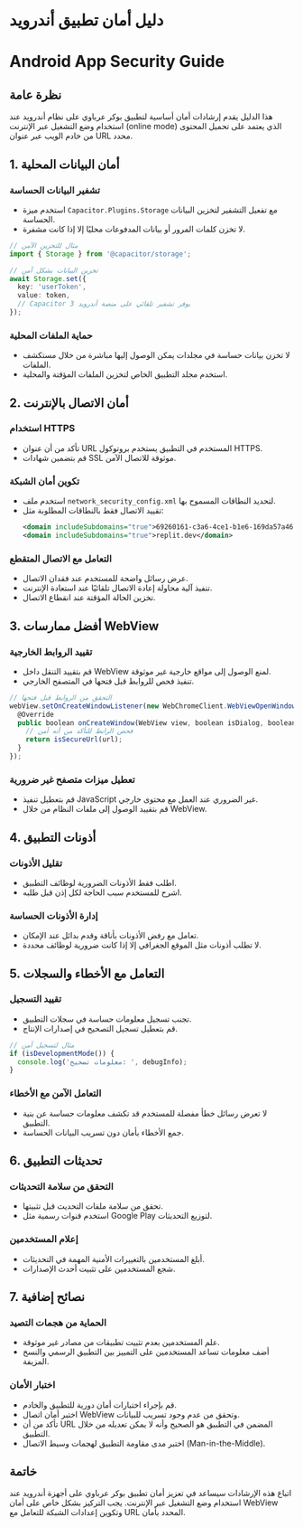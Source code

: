 # دليل أمان تطبيق أندرويد
# Android App Security Guide

## نظرة عامة
هذا الدليل يقدم إرشادات أمان أساسية لتطبيق بوكر عرباوي على نظام أندرويد عند استخدام وضع التشغيل عبر الإنترنت (online mode) الذي يعتمد على تحميل المحتوى من خادم الويب عبر عنوان URL محدد.

## 1. أمان البيانات المحلية

### تشفير البيانات الحساسة
- استخدم ميزة `Capacitor.Plugins.Storage` مع تفعيل التشفير لتخزين البيانات الحساسة.
- لا تخزن كلمات المرور أو بيانات المدفوعات محليًا إلا إذا كانت مشفرة.

```typescript
// مثال للتخزين الآمن
import { Storage } from '@capacitor/storage';

// تخزين البيانات بشكل آمن
await Storage.set({
  key: 'userToken',
  value: token,
  // Capacitor 3 يوفر تشفير تلقائي على منصة أندرويد
});
```

### حماية الملفات المحلية
- لا تخزن بيانات حساسة في مجلدات يمكن الوصول إليها مباشرة من خلال مستكشف الملفات.
- استخدم مجلد التطبيق الخاص لتخزين الملفات المؤقتة والمحلية.

## 2. أمان الاتصال بالإنترنت

### استخدام HTTPS
- تأكد من أن عنوان URL المستخدم في التطبيق يستخدم بروتوكول HTTPS.
- قم بتضمين شهادات SSL موثوقة للاتصال الآمن.

### تكوين أمان الشبكة
- استخدم ملف `network_security_config.xml` لتحديد النطاقات المسموح بها.
- تقييد الاتصال فقط بالنطاقات المطلوبة مثل:
  ```xml
  <domain includeSubdomains="true">69260161-c3a6-4ce1-b1e6-169da57a46ff-00-16veyohwhpch4.janeway.replit.dev</domain>
  <domain includeSubdomains="true">replit.dev</domain>
  ```

### التعامل مع الاتصال المتقطع
- عرض رسائل واضحة للمستخدم عند فقدان الاتصال.
- تنفيذ آلية محاولة إعادة الاتصال تلقائيًا عند استعادة الإنترنت.
- تخزين الحالة المؤقتة عند انقطاع الاتصال.

## 3. أفضل ممارسات WebView

### تقييد الروابط الخارجية
- قم بتقييد التنقل داخل WebView لمنع الوصول إلى مواقع خارجية غير موثوقة.
- تنفيذ فحص للروابط قبل فتحها في المتصفح الخارجي.

```typescript
// التحقق من الروابط قبل فتحها
webView.setOnCreateWindowListener(new WebChromeClient.WebViewOpenWindowListener() {
  @Override
  public boolean onCreateWindow(WebView view, boolean isDialog, boolean isUserGesture, Message resultMsg) {
    // فحص الرابط للتأكد من أنه آمن
    return isSecureUrl(url);
  }
});
```

### تعطيل ميزات متصفح غير ضرورية
- قم بتعطيل تنفيذ JavaScript غير الضروري عند العمل مع محتوى خارجي.
- قم بتقييد الوصول إلى ملفات النظام من خلال WebView.

## 4. أذونات التطبيق

### تقليل الأذونات
- اطلب فقط الأذونات الضرورية لوظائف التطبيق.
- اشرح للمستخدم سبب الحاجة لكل إذن قبل طلبه.

### إدارة الأذونات الحساسة
- تعامل مع رفض الأذونات بأناقة وقدم بدائل عند الإمكان.
- لا تطلب أذونات مثل الموقع الجغرافي إلا إذا كانت ضرورية لوظائف محددة.

## 5. التعامل مع الأخطاء والسجلات

### تقييد التسجيل
- تجنب تسجيل معلومات حساسة في سجلات التطبيق.
- قم بتعطيل تسجيل التصحيح في إصدارات الإنتاج.

```typescript
// مثال لتسجيل آمن
if (isDevelopmentMode()) {
  console.log('معلومات تصحيح: ', debugInfo);
}
```

### التعامل الآمن مع الأخطاء
- لا تعرض رسائل خطأ مفصلة للمستخدم قد تكشف معلومات حساسة عن بنية التطبيق.
- جمع الأخطاء بأمان دون تسريب البيانات الحساسة.

## 6. تحديثات التطبيق

### التحقق من سلامة التحديثات
- تحقق من سلامة ملفات التحديث قبل تثبيتها.
- استخدم قنوات رسمية مثل Google Play لتوزيع التحديثات.

### إعلام المستخدمين
- أبلغ المستخدمين بالتغييرات الأمنية المهمة في التحديثات.
- شجع المستخدمين على تثبيت أحدث الإصدارات.

## 7. نصائح إضافية

### الحماية من هجمات التصيد
- علم المستخدمين بعدم تثبيت تطبيقات من مصادر غير موثوقة.
- أضف معلومات تساعد المستخدمين على التمييز بين التطبيق الرسمي والنسخ المزيفة.

### اختبار الأمان
- قم بإجراء اختبارات أمان دورية للتطبيق والخادم.
- اختبر أمان اتصال WebView وتحقق من عدم وجود تسريب للبيانات.
- تأكد من أن URL المضمن في التطبيق هو الصحيح وأنه لا يمكن تعديله من خلال التطبيق.
- اختبر مدى مقاومة التطبيق لهجمات وسيط الاتصال (Man-in-the-Middle).

## خاتمة
اتباع هذه الإرشادات سيساعد في تعزيز أمان تطبيق بوكر عرباوي على أجهزة أندرويد عند استخدام وضع التشغيل عبر الإنترنت. يجب التركيز بشكل خاص على أمان WebView وتكوين إعدادات الشبكة للتعامل مع URL المحدد بأمان.